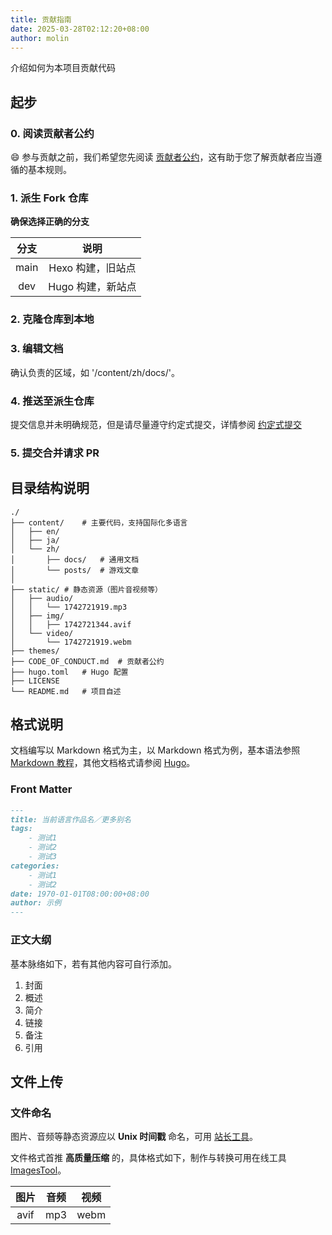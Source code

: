 ```yaml
---
title: 贡献指南
date: 2025-03-28T02:12:20+08:00
author: molin
---
```


介绍如何为本项目贡献代码

<!--more-->

## 起步

### 0. 阅读贡献者公约

😄 参与贡献之前，我们希望您先阅读 [贡献者公约](/CODE_OF_CONDUCT.zh.md)，这有助于您了解贡献者应当遵循的基本规则。

### 1. 派生 Fork 仓库

**确保选择正确的分支**

| 分支  |       说明        |
| :---: | :---------------: |
| main  | Hexo 构建，旧站点 |
|  dev  | Hugo 构建，新站点 |

### 2. 克隆仓库到本地

### 3. 编辑文档

确认负责的区域，如 '/content/zh/docs/'。

### 4. 推送至派生仓库

提交信息并未明确规范，但是请尽量遵守约定式提交，详情参阅 [约定式提交](https://www.conventionalcommits.org/zh-hans/v1.0.0/)

### 5. 提交合并请求 PR

## 目录结构说明

```
./
├── content/    # 主要代码，支持国际化多语言
│   ├── en/
│   ├── ja/
│   └── zh/
│       ├── docs/   # 通用文档
│       └── posts/  # 游戏文章
│
├── static/ # 静态资源（图片音视频等）
│   ├── audio/
│   │   └── 1742721919.mp3
│   ├── img/
│   │   ├── 1742721344.avif
│   └── video/
│       └── 1742721919.webm
├── themes/
├── CODE_OF_CONDUCT.md  # 贡献者公约
├── hugo.toml   # Hugo 配置
├── LICENSE
└── README.md   # 项目自述
```

## 格式说明

文档编写以 Markdown 格式为主，以 Markdown 格式为例，基本语法参照 [Markdown 教程](https://markdown.com.cn/)，其他文档格式请参阅 [Hugo](https://gohugo.io/content-management/formats/)。

### Front Matter

```md
---
title: 当前语言作品名／更多别名
tags:
    - 测试1
    - 测试2
    - 测试3
categories:
    - 测试1
    - 测试2
date: 1970-01-01T08:00:00+08:00
author: 示例
---
```

### 正文大纲

基本脉络如下，若有其他内容可自行添加。

1. 封面
2. 概述
3. 简介
4. 链接
5. 备注
6. 引用

## 文件上传

### 文件命名

图片、音频等静态资源应以 **Unix 时间戳** 命名，可用 [站长工具](https://tool.chinaz.com/tools/unixtime.aspx)。

文件格式首推 **高质量压缩** 的，具体格式如下，制作与转换可用在线工具 [ImagesTool](https://imagestool.com/zh_CN/)。

| 图片  | 音频  | 视频  |
| :---: | :---: | :---: |
| avif  |  mp3  | webm  |
